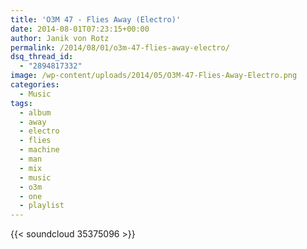 ```yaml
---
title: 'O3M 47 - Flies Away (Electro)'
date: 2014-08-01T07:23:15+00:00
author: Janik von Rotz
permalink: /2014/08/01/o3m-47-flies-away-electro/
dsq_thread_id:
  - "2894817332"
image: /wp-content/uploads/2014/05/O3M-47-Flies-Away-Electro.png
categories:
  - Music
tags:
  - album
  - away
  - electro
  - flies
  - machine
  - man
  - mix
  - music
  - o3m
  - one
  - playlist
---
```

{{< soundcloud 35375096 >}}